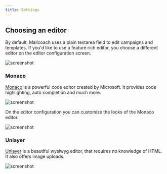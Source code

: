 ```yaml
---
title: Settings
---
```



## Choosing an editor

By default, Mailcoach uses a plain textarea field to edit campaigns and templates. If you'd like to use a feature rich editor, you choose a different editor on the editor configuration screen.

![screenshot](/images/docs/self-hosted/v5/editors/config.png)

### Monaco

<a href="https://microsoft.github.io/monaco-editor/">Monaco</a> is a powerful code editor created by Microsoft. It
provides code highlighting, auto completion and much more.

![screenshot](/images/docs/self-hosted/v5/editors/monaco.png)

On the editor configuration you can customize the looks of the Monaco editor.

![screenshot](/images/docs/self-hosted/v5/editors/monaco-config.png)

### Unlayer

[Unlayer](https://unlayer.com) is a beautiful wysiwyg editor, that requires no knowledge of HTML. It also offers image uploads.

![screenshot](/images/docs/self-hosted/v5/editors/unlayer.png)

